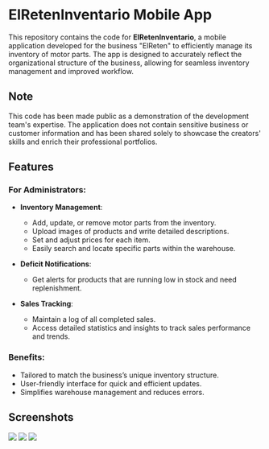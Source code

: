 # ElRetenInventario Mobile App

This repository contains the code for **ElRetenInventario**, a mobile application developed for the business "ElReten" to efficiently manage its inventory of motor parts. The app is designed to accurately reflect the organizational structure of the business, allowing for seamless inventory management and improved workflow.

## Note

This code has been made public as a demonstration of the development team's expertise. The application does not contain sensitive business or customer information and has been shared solely to showcase the creators' skills and enrich their professional portfolios.

## Features

### For Administrators:
- **Inventory Management**:  
  - Add, update, or remove motor parts from the inventory.
  - Upload images of products and write detailed descriptions.
  - Set and adjust prices for each item.
  - Easily search and locate specific parts within the warehouse.

- **Deficit Notifications**:  
  - Get alerts for products that are running low in stock and need replenishment.

- **Sales Tracking**:  
  - Maintain a log of all completed sales.
  - Access detailed statistics and insights to track sales performance and trends.

### Benefits:
- Tailored to match the business’s unique inventory structure.
- User-friendly interface for quick and efficient updates.
- Simplifies warehouse management and reduces errors.

## Screenshots

<img src="https://github.com/QNecesitas/ElRetenInventario/blob/58367033bd8c31077f47dbcd4b2a234e55ebbbba/Screenshots/inventario_1.png"/>

<img src="https://github.com/QNecesitas/ElRetenInventario/blob/58367033bd8c31077f47dbcd4b2a234e55ebbbba/Screenshots/inventario_2.png"/>

<img src="https://github.com/QNecesitas/ElRetenInventario/blob/58367033bd8c31077f47dbcd4b2a234e55ebbbba/Screenshots/inventario_3.png"/>


